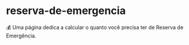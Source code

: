 # reserva-de-emergencia
 💰 Uma página dedica a calcular o quanto você precisa ter de Reserva de Emergência.
